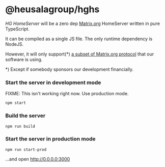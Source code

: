 # @heusalagroup/hghs

*HG HomeServer* will be a zero dep [Matrix.org](https://matrix.org) HomeServer written in pure TypeScript.

It can be compiled as a single JS file. The only runtime dependency is NodeJS.

However, it will only support(*) [a subset of Matrix.org protocol](https://github.com/heusalagroup/hghs/issues/16) that our software is using.

*) Except if somebody sponsors our development financially.

### Start the server in development mode

FIXME: This isn't working right now. Use production mode.

```
npm start
```

### Build the server

```
npm run build
```

### Start the server in production mode

```
npm run start-prod
```

...and open http://0.0.0.0:3000
